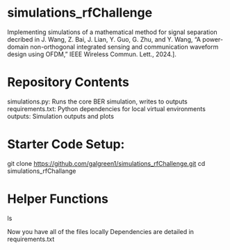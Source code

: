# simulations_rfChallenge

Implementing simulations of a mathematical method for signal separation decribed in
J. Wang, Z. Bai, J. Lian, Y. Guo, G. Zhu, and Y. Wang, “A power-domain non-orthogonal integrated sensing
and communication waveform design using OFDM,” IEEE Wireless Commun. Lett., 2024.].

# Repository Contents

simulations.py: Runs the core BER simulation, writes to outputs
requirements.txt: Python dependencies for local virtual environments
outputs:  Simulation outputs and plots

# Starter Code Setup:
git clone https://github.com/galgreen1/simulations_rfChallenge.git
cd simulations_rfChallange

# Helper Functions
ls

Now you have all of the files locally
Dependencies are detailed in requirements.txt


    
